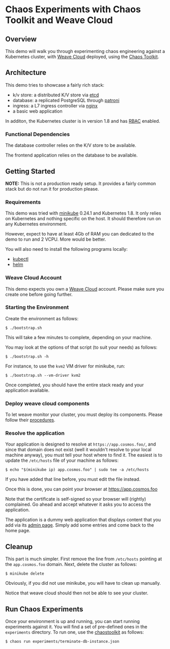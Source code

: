 # Chaos Experiments with Chaos Toolkit and Weave Cloud

## Overview

This demo will walk you through experimenting chaos engineering against a
Kubernetes cluster, with [Weave Cloud][weavecloud] deployed, using the
[Chaos Toolkit][chaostoolkit].

[chaostoolkit]: http://chaostoolkit.org/
[weavecloud]: https://cloud.weave.works/
[patroni]: https://github.com/zalando/patroni
[nginx]: https://github.com/kubernetes/ingress-nginx
[etcd]: https://github.com/coreos/etcd
[rbac]: https://kubernetes.io/docs/admin/authorization/rbac/
[minikube]: https://github.com/kubernetes/minikube

## Architecture

This demo tries to showcase a fairly rich stack:

* k/v store: a distributed K/V store via [etcd][etcd]
* database: a replicated PostgreSQL through [patroni][patroni]
* ingress: a L7 ingress controller via [nginx][nginx]
* a basic web application

In additon, the Kubernetes cluster is in version 1.8 and has [RBAC][rbac]
enabled.

### Functional Dependencies

The database controller relies on the K/V store to be available.

The frontend application relies on the database to be available.

## Getting Started

**NOTE:** This is not a production ready setup. It provides a fairly common
stack but do not run it for production please.

### Requirements

This demo was tried with [minikube][minikube] 0.24.1 and Kubernetes 1.8. It
only relies on Kubernetes and nothing specific on the host. It should therefore
run on any Kubernetes environment.

However, expect to have at least 4Gb of RAM you can dedicated to the demo
to run and 2 VCPU. More would be better.

You will also need to install the following programs locally:

* [kubectl][kubectl]
* [helm][helm]

[kubectl]: https://kubernetes.io/docs/tasks/tools/install-kubectl/
[helm]: https://github.com/kubernetes/helm

### Weave Cloud Account

This demo expects you own a [Weave Cloud][weavecloud] account. Please make sure
you create one before going further.

### Starting the Environment

Create the environment as follows:

```console
$ ./bootstrap.sh
```

This will take a few minutes to complete, depending on your machine.

You may look at the options of that script (to suit your needs) as follows:

```console
$ ./bootstrap.sh -h
```

For instance, to use the `kvm2` VM driver for minikube, run:

```console
$ ./bootstrap.sh --vm-driver kvm2
```

Once completed, you should have the entire stack ready and your application
available.

### Deploy weave cloud components

To let weave monitor your cluster, you must deploy its components. Please
follow their [procedures][weavecloud].

### Resolve the application

Your application is designed to resolve at `https://app.cosmos.foo/`, and since
that domain does not exist (well it wouldn't resolve to your local machine
anyway), you must tell your host where to find it. The easiest is to update
the `/etc/hosts` file of your machine as follows:

```console
$ echo "$(minikube ip) app.cosmos.foo" | sudo tee -a /etc/hosts
```

If you have added that line before, you must edit the file instead.

Once this is done, you can point your browser at https://app.cosmos.foo

Note that the certificate is self-signed so your browser will (rightly)
complained. Go ahead and accept whatever it asks you to access the application.

The application is a dummy web application that displays content that you add
via its [admin page][admin]. Simply add some entries and come back to the home
page.

[admin]: https://app.cosmos.foo/admin/star/

## Cleanup

This part is much simpler. First remove the line from `/etc/hosts` pointing
at the `app.cosmos.foo` domain. Next, delete the cluster as follows:

```console
$ minikube delete
```

Obviously, if you did not use minikube, you will have to clean up manually.

Notice that weave cloud should then not be able to see your cluster.

## Run Chaos Experiments

Once your environment is up and running, you can start running experiments
against it. You will find a set of pre-defined ones in the `experiments`
directory. To run one, use the [chaostoolkit][chaostoolkit] as follows:

```console
$ chaos run experiments/terminate-db-instance.json
```



